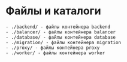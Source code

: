 # Файлы и каталоги

    - ./backend/ - файлы контейнера backend
    - ./balancer/ - файлы контейнера balancer
    - ./database/ - файлы контейнера database
    - ./migration/ - файлы контейнера migration
    - ./proxy/ - файлы контейнера proxy
    - ./worker/ - файлы контейнера worker
